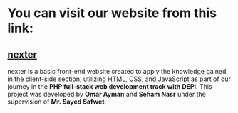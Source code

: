 # You can visit our website from this link: 

## <a href="https://ammoor.github.io/nexter/HTML/index.html" target="_blank">nexter</a>

nexter is a basic front-end website created to apply the knowledge gained in the client-side section, utilizing HTML, CSS, and JavaScript as part of our journey in the **PHP full-stack web development track with DEPI**. This project was developed by **Omar Ayman** and **Seham Nasr** under the supervision of **Mr. Sayed Safwet**.
